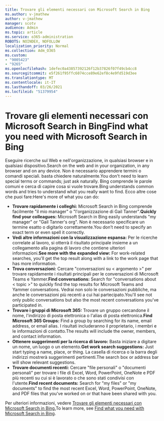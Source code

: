 ```yaml
---
title: Trovare gli elementi necessari con Microsoft Search in Bing
ms.author: v-jmathew
author: v-jmathew
manager: scotv
audience: Admin
ms.topic: article
ms.service: o365-administration
ROBOTS: NOINDEX, NOFOLLOW
localization_priority: Normal
ms.collection: Adm_O365
ms.custom:
- "9005423"
- "9265"
ms.openlocfilehash: 1defec0a43857392126f12b37826f07f49cb4cc8
ms.sourcegitcommit: e5f261f95ffc6074cce89e62ef8c4e9fd519d3ee
ms.translationtype: MT
ms.contentlocale: it-IT
ms.lasthandoff: 03/26/2021
ms.locfileid: "51379954"
---
```

# <a name="find-what-you-need-with-microsoft-search-in-bing"></a><span data-ttu-id="f2227-102">Trovare gli elementi necessari con Microsoft Search in Bing</span><span class="sxs-lookup"><span data-stu-id="f2227-102">Find what you need with Microsoft Search in Bing</span></span>

<span data-ttu-id="f2227-103">Eseguire ricerche sul Web e nell'organizzazione, in qualsiasi browser e in qualsiasi dispositivo.</span><span class="sxs-lookup"><span data-stu-id="f2227-103">Search on the web and in your organization, in any browser and on any device.</span></span> <span data-ttu-id="f2227-104">Non è necessario apprendere termini o comandi speciali. basta chiedere naturalmente.</span><span class="sxs-lookup"><span data-stu-id="f2227-104">You don't need to learn special terms or commands; just ask naturally.</span></span> <span data-ttu-id="f2227-105">Bing comprende le parole comuni e cerca di capire cosa si vuole trovare.</span><span class="sxs-lookup"><span data-stu-id="f2227-105">Bing understands common words and tries to understand what you really want to find.</span></span> <span data-ttu-id="f2227-106">Ecco altre cose che puoi fare:</span><span class="sxs-lookup"><span data-stu-id="f2227-106">Here's more of what you can do:</span></span>

- <span data-ttu-id="f2227-107">**Trovare rapidamente i colleghi:** Microsoft Search in Bing comprende facilmente "il mio manager" o "l'organizzazione di Gail Tanner".</span><span class="sxs-lookup"><span data-stu-id="f2227-107">**Quickly find your colleagues:** Microsoft Search in Bing easily understands "my manager" or "Gail Tanner's org".</span></span> <span data-ttu-id="f2227-108">Non è necessario specificare un termine esatto o digitarlo correttamente.</span><span class="sxs-lookup"><span data-stu-id="f2227-108">You don’t need to specify an exact term or even spell it correctly.</span></span>
- <span data-ttu-id="f2227-109">**Vedi altre informazioni con la visualizzazione espansa:** Per le ricerche correlate al lavoro, si otterrà il risultato principale insieme a un collegamento alla pagina di lavoro che contiene ulteriori informazioni.</span><span class="sxs-lookup"><span data-stu-id="f2227-109">**See more with the expanded view:** For work-related searches, you'll get the top result along with a link to the work page that has more information.</span></span>
- <span data-ttu-id="f2227-110">**Trova conversazioni:** Cercare "conversazioni su < argomento >" per trovare rapidamente i risultati principali per le conversazioni di Microsoft Teams e Yammer.</span><span class="sxs-lookup"><span data-stu-id="f2227-110">**Find conversations:** Search for "conversations about < topic >" to quickly find the top results for Microsoft Teams and Yammer conversations.</span></span> <span data-ttu-id="f2227-111">Vedrai non solo le conversazioni pubbliche, ma anche le conversazioni più recenti a cui hai partecipato.</span><span class="sxs-lookup"><span data-stu-id="f2227-111">You'll see not only public conversations but also the most recent conversations you've participated in.</span></span>
- <span data-ttu-id="f2227-112">**Trovare i gruppi di Microsoft 365:** Trovare un gruppo cercandone il nome, l'indirizzo di posta elettronica o l'alias di posta elettronica.</span><span class="sxs-lookup"><span data-stu-id="f2227-112">**Find Microsoft 365 Groups:** Find a group by searching for its name, email address, or email alias.</span></span> <span data-ttu-id="f2227-113">I risultati includeranno il proprietario, i membri e le informazioni di contatto.</span><span class="sxs-lookup"><span data-stu-id="f2227-113">The results will include the owner, members, and contact information.</span></span>
- <span data-ttu-id="f2227-114">**Ottenere suggerimenti per la ricerca di lavoro:** Basta iniziare a digitare un nome, un luogo o un elemento.</span><span class="sxs-lookup"><span data-stu-id="f2227-114">**Get work search suggestions:** Just start typing a name, place, or thing.</span></span> <span data-ttu-id="f2227-115">La casella di ricerca o la barra degli indirizzi mostrerà suggerimenti pertinenti.</span><span class="sxs-lookup"><span data-stu-id="f2227-115">The search box or address bar will show relevant suggestions.</span></span>
- <span data-ttu-id="f2227-116">**Trovare documenti recenti:** Cercare "file personali" o "documenti personali" per trovare i file di Excel, Word, PowerPoint, OneNote e PDF più recenti su cui si è lavorato o che sono stati condivisi con l'utente.</span><span class="sxs-lookup"><span data-stu-id="f2227-116">**Find recent documents:** Search for "my files" or "my documents" to find the most recent Excel, Word, PowerPoint, OneNote, and PDF files that you've worked on or that have been shared with you.</span></span>

<span data-ttu-id="f2227-117">Per ulteriori informazioni, vedere [Trovare gli elementi necessari con Microsoft Search in Bing.](https://go.microsoft.com/fwlink/?linkid=2149027)</span><span class="sxs-lookup"><span data-stu-id="f2227-117">To learn more, see [Find what you need with Microsoft Search in Bing](https://go.microsoft.com/fwlink/?linkid=2149027).</span></span>
